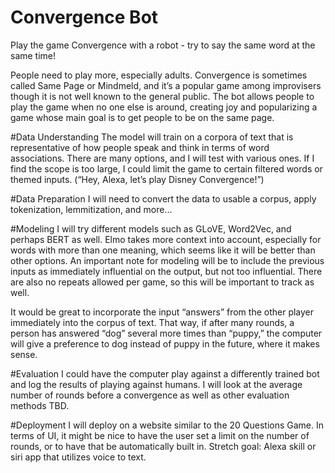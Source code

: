 # Convergence Bot 
Play the game Convergence with a robot - try to say the 
same word at the same time!  
 
People need to play more, especially adults. Convergence is sometimes called Same Page or Mindmeld, and it’s a popular game among improvisers though it is not well known to the general public. The bot allows people to play the game when no one else is around, creating joy and popularizing a game whose main goal is to get people to be on the same page.

#Data Understanding
The model will train on a corpora of text that is representative of how people speak and think in terms of word associations. There are many options, and I will test with various ones. If I find the scope is too large, I could limit the game to certain filtered words or themed inputs. (“Hey, Alexa, let’s play Disney Convergence!”) 

#Data Preparation
I will need to convert the data to usable a corpus, apply tokenization, lemmitization, and more...

#Modeling
I will try different models such as GLoVE, Word2Vec, and perhaps BERT as well. Elmo takes more context into account, especially for words with more than one meaning, which seems like it will be better than other options. An important note for modeling will be to include the previous inputs as immediately influential on the output, but not too influential. There are also no repeats allowed per game, so this will be important to track as well. 

It would be great to incorporate the input “answers” from the other player immediately into the corpus of text. That way, if after many rounds, a person has answered “dog” several more times than “puppy,” the computer will give a preference to dog instead of puppy in the future, where it makes sense. 

#Evaluation
I could have the computer play against a differently trained bot and log the results of playing against humans. I will look at the average number of rounds before a convergence as well as other evaluation methods TBD. 

#Deployment
I will deploy on a website similar to the 20 Questions Game. In terms of UI, it might be nice to have the user set a limit on the number of rounds, or to have that be automatically built in. 
Stretch goal: Alexa skill or siri app that utilizes voice to text. 
